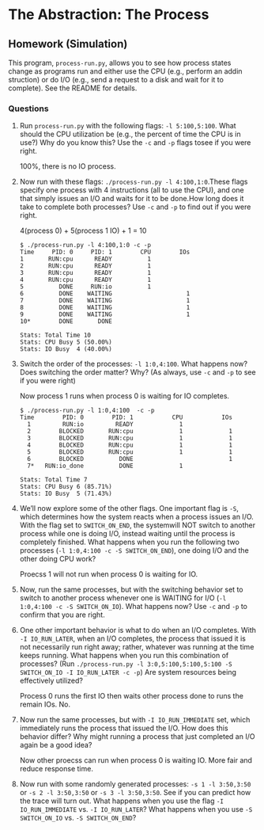# The Abstraction: The Process

## Homework (Simulation)

This program, `process-run.py`, allows you to see how process states change as programs run and either use the CPU (e.g., perform an addin struction) or do I/O (e.g., send a request to a disk and wait for it to complete). See the README for details.

### Questions

1. Run `process-run.py` with the following flags: `-l 5:100,5:100`. What should the CPU utilization be (e.g., the percent of time the CPU is in use?) Why do you know this? Use the `-c` and `-p` flags tosee if you were right.

    100%, there is no IO process.

2. Now run with these flags: `./process-run.py -l 4:100,1:0`.These flags specify one process with 4 instructions (all to use the CPU), and one that simply issues an I/O and waits for it to be done.How long does it take to complete both processes? Use `-c` and `-p` to find out if you were right.

    4(process 0) + 5(process 1 IO) + 1 = 10

    ```
    $ ./process-run.py -l 4:100,1:0 -c -p
    Time     PID: 0     PID: 1        CPU        IOs 
    1       RUN:cpu      READY          1            
    2       RUN:cpu      READY          1            
    3       RUN:cpu      READY          1            
    4       RUN:cpu      READY          1            
    5          DONE     RUN:io          1            
    6          DONE    WAITING                     1 
    7          DONE    WAITING                     1 
    8          DONE    WAITING                     1 
    9          DONE    WAITING                     1 
    10*        DONE       DONE                       

    Stats: Total Time 10
    Stats: CPU Busy 5 (50.00%)
    Stats: IO Busy  4 (40.00%)
    ```

3. Switch the order of the processes: `-l 1:0,4:100`. What happens now? Does switching the order matter? Why? (As always, use `-c` and `-p` to see if you were right)

    Now process 1 runs when process 0 is waiting for IO completes.

    ```
    $ ./process-run.py -l 1:0,4:100  -c -p
    Time        PID: 0        PID: 1           CPU           IOs
      1         RUN:io         READY             1          
      2        BLOCKED       RUN:cpu             1             1
      3        BLOCKED       RUN:cpu             1             1
      4        BLOCKED       RUN:cpu             1             1
      5        BLOCKED       RUN:cpu             1             1
      6        BLOCKED          DONE                           1
      7*   RUN:io_done          DONE             1          

    Stats: Total Time 7
    Stats: CPU Busy 6 (85.71%)
    Stats: IO Busy  5 (71.43%)
    ```

4. We’ll now explore some of the other flags. One important flag is `-S`, which determines how the system reacts when a process issues an I/O. With the flag set to `SWITCH_ON_END`, the systemwill NOT switch to another process while one is doing I/O, instead waiting until the process is completely finished. What happens when you run the following two processes (`-l 1:0,4:100 -c -S SWITCH_ON_END`), one doing I/O and the other doing CPU work?

    Proecss 1 will not run when process 0 is waiting for IO.

5. Now, run the same processes, but with the switching behavior set to switch to another process whenever one is WAITING for I/O (`-l 1:0,4:100 -c -S SWITCH_ON_IO`). What happens now? Use `-c` and `-p` to confirm that you are right.

6. One other important behavior is what to do when an I/O completes. With `-I IO_RUN_LATER`, when an I/O completes, the process that issued it is not necessarily run right away; rather, whatever was running at the time keeps running. What happens when you run this combination of processes? (Run `./process-run.py -l 3:0,5:100,5:100,5:100 -S SWITCH_ON_IO -I IO_RUN_LATER -c -p`) Are system resources being effectively utilized?

    Process 0 runs the first IO then waits other process done to runs the remain IOs. No.

7. Now run the same processes, but with `-I IO_RUN_IMMEDIATE` set, which immediately runs the process that issued the I/O. How does this behavior differ? Why might running a process that just completed an I/O again be a good idea?

    Now other proecss can run when process 0 is waiting IO. More fair and reduce response time. 

8. Now run with some randomly generated processes: `-s 1 -l 3:50,3:50` or `-s 2 -l 3:50,3:50` or `-s 3 -l 3:50,3:50`. See if you can predict how the trace will turn out. What happens when you use the flag `-I IO_RUN_IMMEDIATE` vs. `-I IO_RUN_LATER`? What happens when you use `-S SWITCH_ON_IO` vs. `-S SWITCH_ON_END`?
